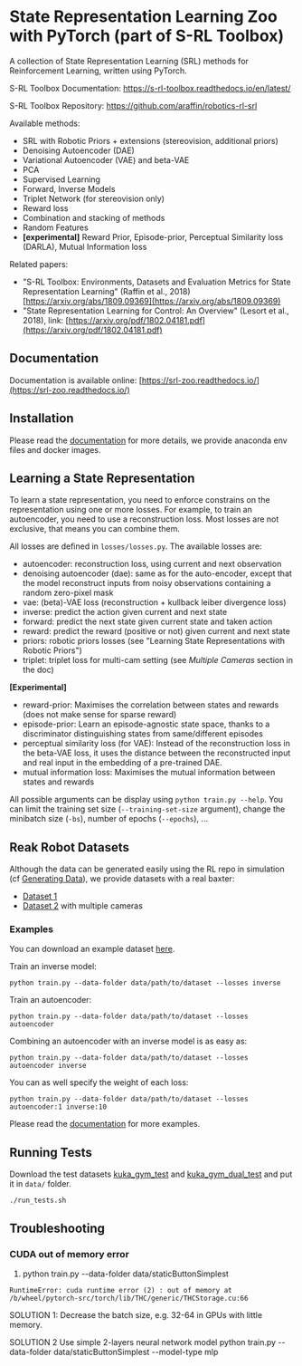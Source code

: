 # State Representation Learning Zoo with PyTorch (part of S-RL Toolbox)

A collection of State Representation Learning (SRL) methods for Reinforcement Learning, written using PyTorch.

S-RL Toolbox Documentation: https://s-rl-toolbox.readthedocs.io/en/latest/

S-RL Toolbox Repository: https://github.com/araffin/robotics-rl-srl

Available methods:

- SRL with Robotic Priors + extensions (stereovision, additional priors)
- Denoising Autoencoder (DAE)
- Variational Autoencoder (VAE) and beta-VAE
- PCA
- Supervised Learning
- Forward, Inverse Models
- Triplet Network (for stereovision only)
- Reward loss
- Combination and stacking of methods
- Random Features
- **[experimental]** Reward Prior, Episode-prior, Perceptual Similarity loss (DARLA), Mutual Information loss

Related papers:
- "S-RL Toolbox: Environments, Datasets and Evaluation Metrics for State Representation Learning" (Raffin et al., 2018) [https://arxiv.org/abs/1809.09369](https://arxiv.org/abs/1809.09369)
- "State Representation Learning for Control: An Overview" (Lesort et al., 2018), link: [https://arxiv.org/pdf/1802.04181.pdf](https://arxiv.org/pdf/1802.04181.pdf)

## Documentation

Documentation is available online: [https://srl-zoo.readthedocs.io/](https://srl-zoo.readthedocs.io/)

## Installation

Please read the [documentation](https://s-rl-toolbox.readthedocs.io/) for more details, we provide anaconda env files and docker images.

## Learning a State Representation

To learn a state representation, you need to enforce constrains on the representation using one or more losses. For example, to train an autoencoder, you need to use a reconstruction loss.
Most losses are not exclusive, that means you can combine them.

All losses are defined in `losses/losses.py`. The available losses are:

- autoencoder: reconstruction loss, using current and next observation
- denoising autoencoder (dae): same as for the auto-encoder, except that the model reconstruct inputs from
                             noisy observations containing a random zero-pixel mask
- vae: (beta)-VAE loss (reconstruction + kullback leiber divergence loss)
- inverse: predict the action given current and next state
- forward: predict the next state given current state and taken action
- reward: predict the reward (positive or not) given current and next state
- priors: robotic priors losses (see "Learning State Representations with Robotic Priors")
- triplet: triplet loss for multi-cam setting (see *Multiple Cameras* section in the doc)

**[Experimental]**
- reward-prior: Maximises the correlation between states and rewards (does not make sense for sparse reward)
- episode-prior: Learn an episode-agnostic state space, thanks to a discriminator distinguishing states from same/different episodes
- perceptual similarity loss (for VAE):  Instead of the reconstruction loss in the beta-VAE loss, it
uses the distance between the reconstructed input and real input in the embedding of a pre-trained DAE.
 - mutual information loss: Maximises the mutual information between states and rewards


All possible arguments can be display using `python train.py --help`. You can limit the training set size (`--training-set-size` argument), change the minibatch size (`-bs`), number of epochs (`--epochs`), ...

## Reak Robot Datasets

Although the data can be generated easily using the RL repo in simulation (cf [Generating Data](https://s-rl-toolbox.readthedocs.io/en/latest/guide/envs.html#generating-data)), we provide datasets with a real baxter:

- [Dataset 1](https://mega.nz/#!kN8gTbDQ!s0dRO5TmsNAorIhSsPvPeflaH-r7uYPKgUF2c5Fxxqk)
- [Dataset 2](https://mega.nz/#!AcVkCJgA!mPzXkY3jkM3BPfCN5LGSi9pZfD6urf0m5wTCtkk1_uk) with multiple cameras


### Examples

You can download an example dataset [here](https://drive.google.com/open?id=154qMJHgUnzk0J_Hxmr2jCnV1ipS7o1D5).

Train an inverse model:
```
python train.py --data-folder data/path/to/dataset --losses inverse
```

Train an autoencoder:
```
python train.py --data-folder data/path/to/dataset --losses autoencoder
```

Combining an autoencoder with an inverse model is as easy as:
```
python train.py --data-folder data/path/to/dataset --losses autoencoder inverse
```

You can as well specify the weight of each loss:
```
python train.py --data-folder data/path/to/dataset --losses autoencoder:1 inverse:10
```

Please read the [documentation](https://s-rl-toolbox.readthedocs.io/) for more examples.


## Running Tests

Download the test datasets [kuka_gym_test](https://drive.google.com/open?id=154qMJHgUnzk0J_Hxmr2jCnV1ipS7o1D5) and [kuka_gym_dual_test](https://drive.google.com/open?id=15Fhqr4-kai4b8qQWiq2mEAWW5ZqH5qID) and put it in `data/` folder.
```
./run_tests.sh
```


## Troubleshooting

### CUDA out of memory error

1.  python train.py --data-folder data/staticButtonSimplest
```
RuntimeError: cuda runtime error (2) : out of memory at /b/wheel/pytorch-src/torch/lib/THC/generic/THCStorage.cu:66
```

SOLUTION 1: Decrease the batch size, e.g. 32-64 in GPUs with little memory.

SOLUTION 2 Use simple 2-layers neural network model
python train.py --data-folder data/staticButtonSimplest --model-type mlp
